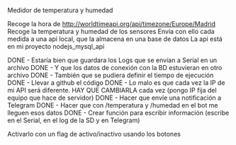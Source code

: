 Medidor de temperatura y humedad

Recoge la hora de http://worldtimeapi.org/api/timezone/Europe/Madrid
Recoge la temperatura y humedad de los sensores
Envía con ello cada medida a una api local, que la almacena en una base de datos
La api está en mi proyecto nodejs_mysql_api

DONE - Estaría bien que guardara los Logs que se envían a Serial en un archivo
DONE - Y que los datos de conexión con la BD estuvieran en otro archivo
DONE - También que se pudiera definir el tiempo de ejecución
DONE - Llevar a github el código
DONE - Lo malo es que cada vez la IP de mi API será diferente. HAY QUE CAMBIARLA cada vez (pongo IP fija del equipo que hace de servidor)
DONE - Hacer que envíe una notificación a Telegram
DONE - Hacer que con /temperatura y /humedad en el bot me lleguen esos datos
DONE - Crear función para escribir información (escribe en el Serial, en el log de la SD y en Telegram)

Activarlo con un flag de activo/inactivo usando los botones
